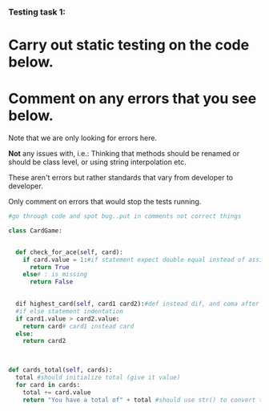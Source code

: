 ### Testing task 1:

# Carry out static testing on the code below.
# Comment on any errors that you see below.

Note that we are only looking for errors here.

**Not** any issues with, i.e.: 
Thinking that methods should be renamed or should be class level, or using string interpolation etc. 

These aren't errors but rather standards that vary from developer to developer. 

Only comment on errors that would stop the tests running.

```python
#go through code and spot bug..put in comments not correct things

class CardGame:


  def check_for_ace(self, card):
    if card.value = 1:#if statement expect double equal instead of assignment
      return True
    else# : is missing
      return False
   

  dif highest_card(self, card1 card2):#def instead dif, and coma after card1
  #if else statement indentation
  if card1.value > card2.value:
    return card# card1 instead card
  else:
    return card2
  


def cards_total(self, cards):
  total #should initialize total (give it value)
  for card in cards:
    total += card.value
    return "You have a total of" + total #should use str() to convert total in string
  
```
